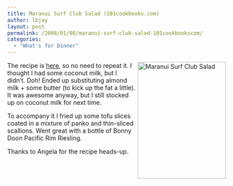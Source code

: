 ```yaml
---
title: Maranui Surf Club Salad (101cookbooks.com)
author: lbjay
layout: post
permalink: /2008/01/08/maranui-surf-club-salad-101cookbookscom/
categories:
  - "What's for Dinner"
---
```

<abbr class="unapi-id" title=""><!-- &nbsp; --></abbr> 

<a rel="lightbox" title="Maranui Surf Club Salad" href="http://www.f00die.com/wp-content/uploads/2008/01/img_2186.JPG"><img title="Maranui Surf Club Salad" src="http://www.f00die.com/wp-content/uploads/2008/01/img_2186.JPG" alt="Maranui Surf Club Salad" width="203" height="269" align="right" /></a>The recipe is [here][1], so no need to repeat it. I thought I had some coconut milk, but I didn&#8217;t. Doh! Ended up substituting almond milk + some butter (to kick up the fat a little). It was awesome anyway, but I still stocked up on coconut milk for next time.

To accompany it I fried up some tofu slices coated in a mixture of panko and thin-sliced scallions. Went great with a bottle of Bonny Doon Pacific Rim Riesling.

Thanks to Angela for the recipe heads-up.

 [1]: http://www.101cookbooks.com/archives/001565.html